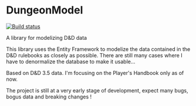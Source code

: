 DungeonModel
============

[![Build status](https://ci.appveyor.com/api/projects/status/49qygg7xclqr643u/branch/master?svg=true)](https://ci.appveyor.com/project/FrancoisBard/dungeonmodel/branch/master)

A library for modelizing D&amp;D data

This library uses the Entity Framework to modelize the data contained in the D&D rulebooks as closely as possible. There are still many cases where I have to denormalize the database to make it usable...

Based on D&D 3.5 data. I'm focusing on the Player's Handbook only as of now. 

The project is still at a very early stage of development, expect many bugs, bogus data and breaking changes !
